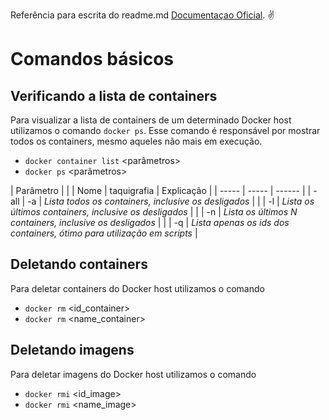 Referência para escrita do readme.md [Documentaçao Oficial](https://docs.docker.com/reference/). :v:

# Comandos básicos

## Verificando a lista de containers

Para visualizar a lista de containers de um determinado Docker host utilizamos o comando ```docker ps```.
Esse comando é responsável por mostrar todos os containers, mesmo aqueles não mais em execução.

- ``` docker container list ``` <parâmetros>  
- ``` docker ps ``` <parâmetros>

| Parâmetro                |                 | 
| Nome  | taquigrafia      | Explicação      |
| ----- | -----            | ------          | 
| -all  | -a  	           | *Lista todos os containers, inclusive os desligados*      |
|       | -l  	           | *Lista os últimos containers, inclusive os desligados*    |
|       | -n  	           | *Lista os últimos N containers, inclusive os desligados*  |
|       | -q  	           | *Lista apenas os ids dos containers, ótimo para utilização em scripts*  |

## Deletando containers

Para deletar containers do Docker host utilizamos o comando

- ``` docker rm ``` <id_container>
- ``` docker rm ``` <name_container>

## Deletando imagens

Para deletar imagens do Docker host utilizamos o comando

- ``` docker rmi ``` <id_image>
- ``` docker rmi ``` <name_image>